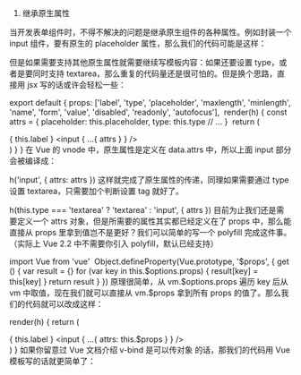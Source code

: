 1. 继承原生属性

当开发表单组件时，不得不解决的问题是继承原生组件的各种属性。例如封装一个 input 组件，要有原生的 placeholder 属性，那么我们的代码可能是这样：

<template>
  <div>
    <label>{{ label }}</label>
​
    <input
      @input="$emit('input', $event.target.value)"
      :value="value"
      :placeholder="placeholder">
  </div>
</template>
​
<script>
  export default {
    props: ['value', 'placeholder', 'label']
  }
</script>
但是如果需要支持其他原生属性就需要继续写模板内容：

<template>
  <div>
    <label>{{ label }}</label>
​
    <input
      @input="$emit('input', $event.target.value)"
      :value="value"
      :placeholder="placeholder"
      :maxlength="maxlength"
      :minlength="minlength"
      :name="name"
      :form="form"
      :value="value"
      :disabled="disabled"
      :readonly="readonly"
      :autofocus="autofocus">
  </div>
</template>
​
<script>
  export default {
    props: ['label', 'placeholder', 'maxlength', 'minlength', 'name', 'form', 'value', 'disabled', 'readonly', 'autofocus']
  }
</script>
如果还要设置 type，或者是要同时支持 textarea，那么重复的代码量还是很可怕的。但是换个思路，直接用 jsx 写的话或许会轻松一些：

export default {
  props: ['label', 'type', 'placeholder', 'maxlength', 'minlength', 'name', 'form', 'value', 'disabled', 'readonly', 'autofocus'],
​
  render(h) {
    const attrs = {
      placeholder: this.placeholder,
      type: this.type
      // ...
    }
​
    return (
      <div>
        <label>{ this.label }</label>
        <input { ...{ attrs } } />
      </div>
    )
  }
}
在 Vue 的 vnode 中，原生属性是定义在 data.attrs 中，所以上面 input 部分会被编译成：

h('input', {
  attrs: attrs
})
这样就完成了原生属性的传递，同理如果需要通过 type 设置 textarea，只需要加个判断设置 tag 就好了。

h(this.type === 'textarea' ? 'textarea' : 'input', { attrs })
目前为止我们还是需要定义一个 attrs 对象，但是所需要的属性其实都已经定义在了 props 中，那么能直接从 props 里拿到值岂不是更好？我们可以简单的写一个 polyfill 完成这件事。（实际上 Vue 2.2 中不需要你引入 polyfill，默认已经支持）

import Vue from 'vue'
​
Object.defineProperty(Vue.prototype, '$props', {
  get () {
    var result = {}
    for (var key in this.$options.props) {
      result[key] = this[key]
    }
    return result
  }
})
原理很简单，从 vm.$options.props 遍历 key 后从 vm 中取值，现在我们就可以直接从 vm.$props 拿到所有 props 的值了。那么我们的代码就可以改成这样：

render(h) {
  return (
    <div>
      <label>{ this.label }</label>
      <input { ...{ attrs: this.$props } } />
    </div>
  )
}
如果你留意过 Vue 文档介绍 v-bind 是可以传对象 的话，那我们的代码用 Vue 模板写的话就更简单了：

<template>
  <div>
    <label>{{ label }}</label>
    <input v-bind="$props">
  </div>
</template>